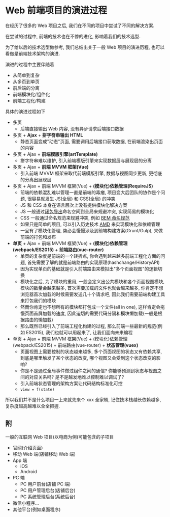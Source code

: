# Web 前端项目的演进过程

在经历了很多的 Web 项目之后, 我们在不同的项目中尝试了不同的解决方案.

在尝试的过程中, 前端的技术也在不停的进化, 影响着我们的技术选型.

为了给以后的技术选型做参考, 我们总结出关于一般 Web 项目的演进历程, 也可以看做是前端技术架构的演进.

演进的过程中主要伴随着

- 从简单到复杂
- 从多页到单页
- 前后端的分离
- 前端模块化/组件化
- 前端工程化/构建

具体的演进过程如下

- 多页
  - 后端直接输出 Web 内容, 没有异步请求后端接口数据
- 多页 + **Ajax** + **拼字符串输出 HTML**
  - 静态页面变成"动态"页面, 需要调用后端接口获取数据, 在前端渲染出页面的内容
- 多页 + Ajax + **前端模版引擎(artTemplate)**
  - 拼字符串难以维护, 引入前端模版引擎来实现数据层与展现层的分离
- 多页 + Ajax + **前端 MVVM 框架(Vue)**
  - 引入前端 MVVM 框架来取代前端模版引擎, 数据与视图同步更新, 更彻底的分离出展现层
- 多页 + Ajax + 前端 MVVM 框架(Vue) + **(模块化)依赖管理(RequireJS)**
  - 前端的依赖混乱难以管理一直是前端的毒瘤, 项目变大后团队的协作是个问题, 很容易就发生 JS(全局) 和 CSS(全局) 的冲突
  - JS 和 CSS 本身在语言层次上没有提供模块化解决方案
  - JS 一般通过[闭包导出](http://www.ruanyifeng.com/blog/2012/10/javascript_module.html)命名空间到全局来规避冲突, 实现简易的模块化
  - CSS 一般通过命名规范来规避冲突, 例如 [BEM 命名规范](https://en.bem.info/methodology/naming-convention/)
  - 如果只是简单的项目, 可以引入历史技术 [AMD](https://github.com/amdjs/amdjs-api/blob/master/AMD.md) 来实现模块化和依赖管理
  - 一旦有了模块化管理, 势必会慢慢涉及到前端构建方案(Grunt/Gulp), 来做前端的打包和发布
- **单页** + Ajax + 前端 MVVM 框架(Vue) + **(模块化)依赖管理(webpack/ES2015)** + **前端路由(vue-router)**
  - 单页的复杂度是前端的一个转折点, 你会遇到越来越多前端工程化方面的问题, 首先需要了解的就是前端路由的实现原理(hashchange/HistoryAPI)
  - 因为实现单页的基础就是引入前端路由来模拟出"多个页面视图"的逻辑切换
  - 模块化之后, 为了模块的重用, 一般会定义出公共模块和各个页面视图模块, 模块的数量会越来越多, 首次需要加载的文件也就会越来越多, 你肯定不想浏览器首次加载的时候需要发送几十个请求吧, 因此我们需要前端构建工具来打包我们的模块
  - 然而你肯定也不想所有的模块都打包成一个文件(all in one), 这样肯定会拖慢页面首屏加载的速度, 因此迫切的需要代码分隔和模块懒加载(一般是根据路由的懒加载)
  - 那么既然已经引入了前端工程化构建的过程, 那么前端一些最新的规范(例如 ES2015), 我们也就可以用起来了, 让我们面向未来编程
- 单页 + Ajax + 前端 MVVM 框架(Vue) + (模块化)依赖管理(webpack/ES2015) + 前端路由(vue-router) + **状态管理(vuex)**
  - 页面视图上需要控制的状态越来越多, 多个页面视图的状态又有依赖共享, 到底是哪里触发了某个状态的改变, 哪个视图又会受到这个状态改变的影响?
  - 你是不是通过全局事件做过组件之间的通信? 你能够预测到状态与视图之间的对应关系吗? 是不是越发地难以控制难以调试了?
  - 引入前端状态管理的架构方案让代码结构标准化可控
  - `view = f(state)`

所以我们并不是什么项目一上来就先来个 xxx 全家桶, 记住技术栈越长依赖越多, 复杂度越高越难以全全把握.

## 附

一般的互联网 Web 项目(以电商为例)可能包含的子项目

* 官网(介绍页面)
* 移动 Web 端(店铺移动 Web 端)
* App 端
  - iOS
  - Android
* PC 端
  - PC 用户前台(店铺 PC 端)
  - PC 用户管理后台(店铺后台)
  - PC 系统管理后台(系统后台)
* 微信小程序...
* 其他平台(例如桌面程序)
